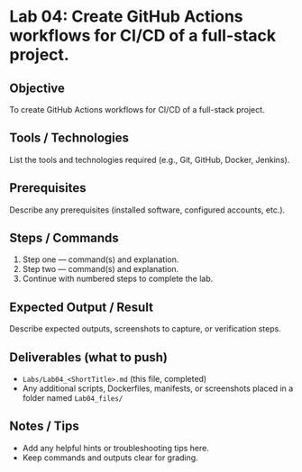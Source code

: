 # Lab 04: Create GitHub Actions workflows for CI/CD of a full-stack project.

## Objective
To create GitHub Actions workflows for CI/CD of a full-stack project.

## Tools / Technologies
List the tools and technologies required (e.g., Git, GitHub, Docker, Jenkins).

## Prerequisites
Describe any prerequisites (installed software, configured accounts, etc.).

## Steps / Commands
1. Step one — command(s) and explanation.
2. Step two — command(s) and explanation.
3. Continue with numbered steps to complete the lab.

## Expected Output / Result
Describe expected outputs, screenshots to capture, or verification steps.

## Deliverables (what to push)
- `Labs/Lab04_<ShortTitle>.md` (this file, completed)
- Any additional scripts, Dockerfiles, manifests, or screenshots placed in a folder named `Lab04_files/`

## Notes / Tips
- Add any helpful hints or troubleshooting tips here.
- Keep commands and outputs clear for grading.

